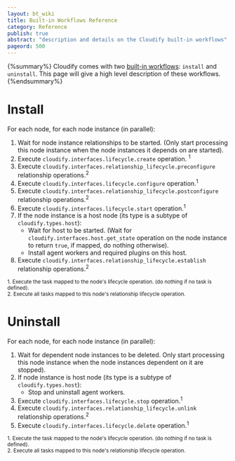 ```yaml
---
layout: bt_wiki
title: Built-in Workflows Reference
category: Reference
publish: true
abstract: "description and details on the Cloudify built-in workflows"
pageord: 500
---
```


{%summary%} Cloudify comes with two [built-in workflows](guide-workflows.html#built-in-workflows): `install` and `uninstall`. This page will give a high level description of these workflows. {%endsummary%}


# Install

For each node, for each node instance (in parallel):

1. Wait for node instance relationships to be started. (Only start processing this node instance when the node instances it depends on are started).
2. Execute `cloudify.interfaces.lifecycle.create` operation. <sup>1</sup>
3. Execute `cloudify.interfaces.relationship_lifecycle.preconfigure` relationship operations.<sup>2</sup>
4. Execute `cloudify.interfaces.lifecycle.configure` operation.<sup>1</sup>
5. Execute `cloudify.interfaces.relationship_lifecycle.postconfigure` relationship operations.<sup>2</sup>
6. Execute `cloudify.interfaces.lifecycle.start` operation.<sup>1</sup>
7. If the node instance is a host node (its type is a subtype of `cloudify.types.host`):
    * Wait for host to be started. (Wait for `cloudify.interfaces.host.get_state` operation on the node instance to return `true`, if mapped, do nothing otherwise).
    * Install agent workers and required plugins on this host.
8. Execute `cloudify.interfaces.relationship_lifecycle.establish` relationship operations.<sup>2</sup>

<sub>
1. Execute the task mapped to the node's lifecycle operation. (do nothing if no task is defined).<br>
2. Execute all tasks mapped to this node's relationship lifecycle operation.
</sub>

# Uninstall

For each node, for each node instance (in parallel):

1. Wait for dependent node instances to be deleted. Only start processing this node instance when the node instances dependent on it are stopped).
2. If node instance is host node (its type is a subtype of `cloudify.types.host`):
    * Stop and uninstall agent workers.
3. Execute `cloudify.interfaces.lifecycle.stop` operation.<sup>1</sup>
4. Execute `cloudify.interfaces.relationship_lifecycle.unlink` relationship operations.<sup>2</sup>
5. Execute `cloudify.interfaces.lifecycle.delete` operation.<sup>1</sup>

<sub>
1. Execute the task mapped to the node's lifecycle operation. (do nothing if no task is defined).<br>
2. Execute all tasks mapped to this node's relationship lifecycle operation.
</sub>
